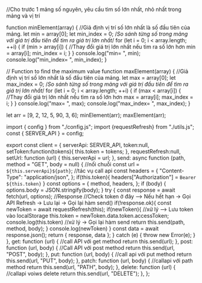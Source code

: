 //Cho trước 1 mảng số nguyên, yêu cầu tìm số lớn nhất, nhỏ nhất trong mảng và vị trí

function minElement(array) {
  //Giả định vị trí số lớn nhất là số đầu tiên của mảng.
  let min = array[0];
  let min_index = 0;
  /*So sánh từng số trong mảng với giá trị đầu tiên để tìm ra giá trị lớn nhất*/
  for (let i = 0; i < array.length; ++i) {
    if (min > array[i]) {
      //Thay đổi giá trị lớn nhất nếu tìm ra số lớn hơn
      min = array[i];
      min_index = i;
    }
  }
  console.log("min= ", min);
  console.log("min_index= ", min_index);
}

// Function to find the maximum value
function maxElement(array) {
  //Giả định vị trí số lớn nhất là số đầu tiên của mảng.
  let max = array[0];
  let max_index = 0;
  /*So sánh từng số trong mảng với giá trị đầu tiên để tìm ra giá trị lớn nhất*/
  for (let i = 0; i < array.length; ++i) {
    if (max < array[i]) {
      //Thay đổi giá trị lớn nhất nếu tìm ra số lớn hơn
      max = array[i];
      max_index = i;
    }
  }
  console.log("max= ", max);
  console.log("max_index= ", max_index);
}

let arr = [9, 2, 12, 5, 90, 3, 6];
minElement(arr);
maxElement(arr);

<!-- ===================================================================================== -->


import { config } from "./config.js";
import {requestRefresh} from "./utils.js";
const { SERVER_API } = config;

export const client = {
  serverApi: SERVER_API,
  token:null,
  setToken:function(tokens){
    this.token = tokens;
  },
  requestRefresh:null,
  setUrl: function (url) {
    this.serverApi = url;
  },
  send: async function (path, method = "GET", body = null) {
    //nối chuỗi
    const url = `${this.serverApi}${path}`;
    //tác vụ call api
    const headers = {
      "Content-Type": "application/json",
    };
    if(this.token){
      headers["Authorization"] = `Bearer ${this.token}`
    }
    const options = {
      method,
      headers,
    };
    if (body) {
      options.body = JSON.stringify(body);
    }
    try {
      const response = await fetch(url, options);
       //Response
      //Check token ở đây --> Nếu hết hạn -> Gọi API Refresh -> Lưu lại -> Gọi lại hàm send()
      if(!response.ok){
        const newToken = await requestRefresh(this);
        if(newToken){
          //xử lý --> Lưu token vào localStorage
          this.token = newToken.data.token.accessToken;
          console.log(this.token)
          //xử lý -> Gọi lại hàm send
          return this.send(path, method, body);
        }
        console.log(newToken)
      }
      const data = await response.json();
      return { response, data };
    } catch (e) {
      throw new Error(e);
    }
  },
  get: function (url) {
    //call API với get method
    return this.send(url);
  },
  post: function (url, body) {
    //Call API với post method
    return this.send(url, "POST", body);
  },
  put: function (url, body) {
    //call api với put method
    return this.send(url, "PUT", body);
  },
  patch: function (url, body) {
    //callapi với path method
    return this.send(url, "PATH", body);
  },
  delete: function (url) {
    //callapi voiws delete
    return this.send(url, "DELETE");
  },
};


